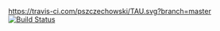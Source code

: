 https://travis-ci.com/pszczechowski/TAU.svg?branch=master
[![Build Status](https://travis-ci.com/pszczechowski/TAU.svg?branch=master)](https://travis-ci.org/pszczechowski/TAU)
